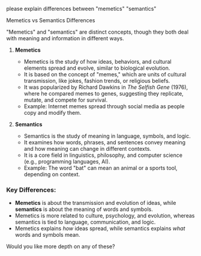 please explain differences between "memetics" "semantics"

Memetics vs Semantics Differences

"Memetics" and "semantics" are distinct concepts, though they both deal with meaning and information in different ways.

1. **Memetics**  
   - Memetics is the study of how ideas, behaviors, and cultural elements spread and evolve, similar to biological evolution.  
   - It is based on the concept of "memes," which are units of cultural transmission, like jokes, fashion trends, or religious beliefs.  
   - It was popularized by Richard Dawkins in *The Selfish Gene* (1976), where he compared memes to genes, suggesting they replicate, mutate, and compete for survival.  
   - Example: Internet memes spread through social media as people copy and modify them.

2. **Semantics**  
   - Semantics is the study of meaning in language, symbols, and logic.  
   - It examines how words, phrases, and sentences convey meaning and how meaning can change in different contexts.  
   - It is a core field in linguistics, philosophy, and computer science (e.g., programming languages, AI).  
   - Example: The word "bat" can mean an animal or a sports tool, depending on context.

### Key Differences:
- **Memetics** is about the transmission and evolution of ideas, while **semantics** is about the meaning of words and symbols.
- Memetics is more related to culture, psychology, and evolution, whereas semantics is tied to language, communication, and logic.
- Memetics explains *how* ideas spread, while semantics explains *what* words and symbols mean.

Would you like more depth on any of these?
